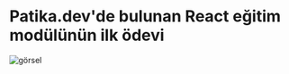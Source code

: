 # Patika.dev'de bulunan React eğitim modülünün ilk ödevi 


![görsel](https://user-images.githubusercontent.com/70768778/180654908-1f26be16-73dc-4510-ab25-a90af6a31b0f.png)

